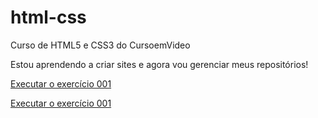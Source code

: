 # html-css
 Curso de HTML5 e CSS3 do CursoemVideo

 Estou aprendendo a criar sites e agora vou gerenciar meus repositórios!

<a href=https://emanuellirodriguez.github.io/html-css/exercicio/ex001/index.html>Executar o exercício 001</a>

<a href="https://emanuellirodriguez.github.io/html-css/exercicio/ex001/index.html">Executar o exercício 001</a>
